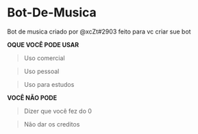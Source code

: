 # Bot-De-Musica
Bot de musica criado por @xcZt#2903 feito para vc criar sue bot

**OQUE VOCÊ PODE USAR**

> Uso comercial

> Uso pessoal

> Uso para estudos

**VOCÊ NÃO PODE**

> Dizer que você fez do 0

> Não dar os creditos
